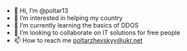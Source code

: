 - 👋 Hi, I’m @poltar13
- 👀 I’m interested in helping my country
- 🌱 I’m currently learning the basics of DDOS
- 💞️ I’m looking to collaborate on IT solutions for free people
- 📫 How to reach me poltarzhevskyy@ukr.net

<!---
poltar13/poltar13 is a ✨ special ✨ repository because its `README.md` (this file) appears on your GitHub profile.
You can click the Preview link to take a look at your changes.
--->
